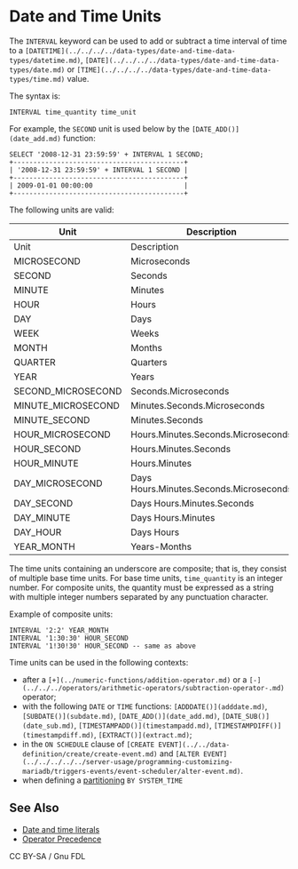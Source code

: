 
# Date and Time Units

The `INTERVAL` keyword can be used to add or subtract a time interval of time to a `[DATETIME](../../../../data-types/date-and-time-data-types/datetime.md)`, `[DATE](../../../../data-types/date-and-time-data-types/date.md)` or `[TIME](../../../../data-types/date-and-time-data-types/time.md)` value.


The syntax is:


```
INTERVAL time_quantity time_unit
```

For example, the `SECOND` unit is used below by the `[DATE_ADD()](date_add.md)` function:


```
SELECT '2008-12-31 23:59:59' + INTERVAL 1 SECOND;
+-------------------------------------------+
| '2008-12-31 23:59:59' + INTERVAL 1 SECOND |
+-------------------------------------------+
| 2009-01-01 00:00:00                       |
+-------------------------------------------+
```

The following units are valid:



| Unit | Description |
| --- | --- |
| Unit | Description |
| MICROSECOND | Microseconds |
| SECOND | Seconds |
| MINUTE | Minutes |
| HOUR | Hours |
| DAY | Days |
| WEEK | Weeks |
| MONTH | Months |
| QUARTER | Quarters |
| YEAR | Years |
| SECOND_MICROSECOND | Seconds.Microseconds |
| MINUTE_MICROSECOND | Minutes.Seconds.Microseconds |
| MINUTE_SECOND | Minutes.Seconds |
| HOUR_MICROSECOND | Hours.Minutes.Seconds.Microseconds |
| HOUR_SECOND | Hours.Minutes.Seconds |
| HOUR_MINUTE | Hours.Minutes |
| DAY_MICROSECOND | Days Hours.Minutes.Seconds.Microseconds |
| DAY_SECOND | Days Hours.Minutes.Seconds |
| DAY_MINUTE | Days Hours.Minutes |
| DAY_HOUR | Days Hours |
| YEAR_MONTH | Years-Months |



The time units containing an underscore are composite; that is, they consist of multiple base time units. For base time units, `time_quantity` is an integer number. For composite units, the quantity must be expressed as a string with multiple integer numbers separated by any punctuation character.


Example of composite units:


```
INTERVAL '2:2' YEAR_MONTH
INTERVAL '1:30:30' HOUR_SECOND
INTERVAL '1!30!30' HOUR_SECOND -- same as above
```

Time units can be used in the following contexts:


* after a `[+](../numeric-functions/addition-operator.md)` or a `[-](../../../operators/arithmetic-operators/subtraction-operator-.md)` operator;
* with the following `DATE` or `TIME` functions: `[ADDDATE()](adddate.md)`, `[SUBDATE()](subdate.md)`, `[DATE_ADD()](date_add.md)`, `[DATE_SUB()](date_sub.md)`, `[TIMESTAMPADD()](timestampadd.md)`, `[TIMESTAMPDIFF()](timestampdiff.md)`, `[EXTRACT()](extract.md)`;
* in the `ON SCHEDULE` clause of `[CREATE EVENT](../../data-definition/create/create-event.md)` and `[ALTER EVENT](../../../../../server-usage/programming-customizing-mariadb/triggers-events/event-scheduler/alter-event.md)`.
* when defining a [partitioning](../../data-definition/create/create-table.md#partitions) `BY SYSTEM_TIME`


## See Also


* [Date and time literals](../../../sql-language-structure/date-and-time-literals.md)
* [Operator Precedence](../../../operators/operator-precedence.md)


CC BY-SA / Gnu FDL

